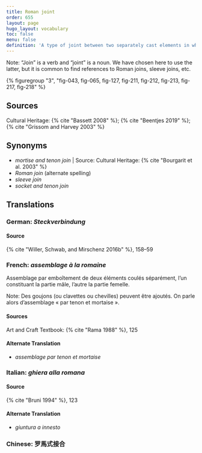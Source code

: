 ```yaml
---
title: Roman joint
order: 655
layout: page
hugo_layout: vocabulary
toc: false
menu: false
definition: 'A type of joint between two separately cast elements in which one element slots into the hollow “sleeve” of the other. The joint is generally further secured using pins, rivets, or by {% def "soldering" %}.'
---
```


<div class="backmatter">
Note: “Join” is a verb and “joint” is a noun. We have chosen here to use the latter, but it is common to find references to Roman joins, sleeve joins, etc.
</div>

{% figuregroup "3", "fig-043, fig-065, fig-127, fig-211, fig-212, fig-213, fig-217, fig-218" %}

## Sources

Cultural Heritage: {% cite "Bassett 2008" %}; {% cite "Beentjes 2019" %}; {% cite "Grissom and Harvey 2003" %}

## Synonyms

- *mortise and tenon join* | Source: Cultural Heritage: {% cite "Bourgarit et al. 2003" %}
- *Roman join* (alternate spelling)
- *sleeve join*
- *socket and tenon join*

## Translations

<div class="accordion">

### **German**: *Steckverbindung*

#### Source

{% cite "Willer, Schwab, and Mirschenz 2016b" %}, 158–59

### **French**: *assemblage à la romaine*

Assemblage par emboîtement de deux éléments coulés séparément, l’un constituant la partie mâle, l’autre la partie femelle.

<div class="backmatter">
Note: Des goujons (ou clavettes ou chevilles) peuvent être ajoutés. On parle alors d’assemblage « par tenon et mortaise ».
</div>

#### Sources

Art and Craft Textbook: {% cite "Rama 1988" %}, 125

#### Alternate Translation

- *assemblage par tenon et mortaise*

### **Italian**: *ghiera alla romana*

#### Source

{% cite "Bruni 1994" %}, 123

#### Alternate Translation

- *giuntura a innesto*

### **Chinese**: 罗馬式接合

</div>
